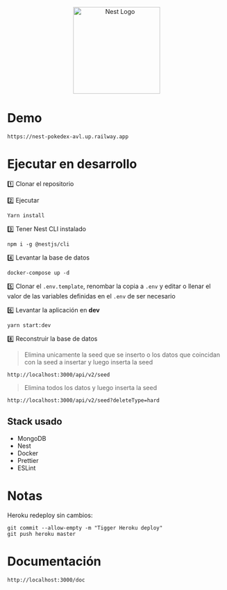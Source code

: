 <p align="center">
  <a href="http://nestjs.com/" target="blank"><img src="https://nestjs.com/img/logo-small.svg" width="200" alt="Nest Logo" /></a>
</p>

# Demo

```
https://nest-pokedex-avl.up.railway.app
```

# Ejecutar en desarrollo

:one: Clonar el repositorio

:two: Ejecutar

```
Yarn install
```

:three: Tener Nest CLI instalado

```
npm i -g @nestjs/cli
```

:four: Levantar la base de datos

```
docker-compose up -d
```

:five: Clonar el `.env.template`, renombar la copia a `.env` y editar o llenar el valor de las variables definidas en el `.env` de ser necesario

:six: Levantar la aplicación en **dev**

```
yarn start:dev
```

:eight: Reconstruir la base de datos

> Elimina unicamente la seed que se inserto o los datos que coincidan con la seed a insertar y luego inserta la seed

```
http://localhost:3000/api/v2/seed
```

> Elimina todos los datos y luego inserta la seed

```
http://localhost:3000/api/v2/seed?deleteType=hard
```

## Stack usado

- MongoDB
- Nest
- Docker
- Prettier
- ESLint

# Notas

Heroku redeploy sin cambios:

```
git commit --allow-empty -m "Tigger Heroku deploy"
git push heroku master
```

# Documentación

```
http://localhost:3000/doc
```
